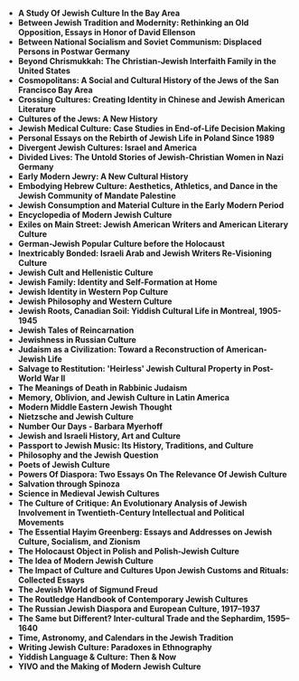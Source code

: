 
<ul>
 <li><b><a target="_blank" href="https://github.com/manjunath5496/Books-and-articles-about-Jewish-Rites-and-Customs/blob/master/jcu(1).pdf" style="text-decoration:none;">A Study Of Jewish Culture In the Bay Area</a></b></li>
 <li><b><a target="_blank" href="https://github.com/manjunath5496/Books-and-articles-about-Jewish-Rites-and-Customs/blob/master/jcu(2).pdf" style="text-decoration:none;">Between Jewish Tradition and Modernity: Rethinking an Old Opposition, Essays in Honor of David Ellenson </a></b></li>
                                <li><b><a target="_blank" href="https://github.com/manjunath5496/Books-and-articles-about-Jewish-Rites-and-Customs/blob/master/jcu(3).pdf" style="text-decoration:none;">Between National Socialism and Soviet Communism: Displaced Persons in Postwar Germany</a></b></li>
 <li><b><a target="_blank" href="https://github.com/manjunath5496/Books-and-articles-about-Jewish-Rites-and-Customs/blob/master/jcu(4).pdf" style="text-decoration:none;">Beyond Chrismukkah: The Christian-Jewish Interfaith Family in the United States </a></b></li>                              
<li><b><a target="_blank" href="https://github.com/manjunath5496/Books-and-articles-about-Jewish-Rites-and-Customs/blob/master/jcu(5).pdf" style="text-decoration:none;">Cosmopolitans: A Social and Cultural History of the Jews of the San Francisco Bay Area</a></b></li>
<li><b><a target="_blank" href="https://github.com/manjunath5496/Books-and-articles-about-Jewish-Rites-and-Customs/blob/master/jcu(6).pdf" style="text-decoration:none;">Crossing Cultures: Creating Identity in Chinese and Jewish American Literature</a></b></li>
                                <li><b><a target="_blank" href="https://github.com/manjunath5496/Books-and-articles-about-Jewish-Rites-and-Customs/blob/master/jcu(7).pdf" style="text-decoration:none;">Cultures of the Jews: A New History</a></b></li>
                                <li><b><a target="_blank" href="https://github.com/manjunath5496/Books-and-articles-about-Jewish-Rites-and-Customs/blob/master/jcu(8).pdf" style="text-decoration:none;">Jewish Medical Culture: Case Studies in End-of-Life Decision Making</a></b></li>      
 
 <li><b><a target="_blank" href="https://github.com/manjunath5496/Books-and-articles-about-Jewish-Rites-and-Customs/blob/master/jcu(9).pdf" style="text-decoration:none;">Personal Essays on the Rebirth of Jewish Life in Poland Since 1989 </a></b></li>                             
<li><b><a target="_blank" href="https://github.com/manjunath5496/Books-and-articles-about-Jewish-Rites-and-Customs/blob/master/jcu(10).pdf" style="text-decoration:none;">Divergent Jewish Cultures: Israel and America</a></b></li>                                
<li><b><a target="_blank" href="https://github.com/manjunath5496/Books-and-articles-about-Jewish-Rites-and-Customs/blob/master/jcu(11).pdf" style="text-decoration:none;">Divided Lives: The Untold Stories of Jewish-Christian Women in Nazi Germany</a></b></li>
                                <li><b><a target="_blank" href="https://github.com/manjunath5496/Books-and-articles-about-Jewish-Rites-and-Customs/blob/master/jcu(12).pdf" style="text-decoration:none;">Early Modern Jewry: A New Cultural History</a></b></li>
        <li><b><a target="_blank" href="https://github.com/manjunath5496/Books-and-articles-about-Jewish-Rites-and-Customs/blob/master/jcu(13).pdf" style="text-decoration:none;"> Embodying Hebrew Culture: Aesthetics, Athletics, and Dance in the Jewish Community of Mandate Palestine</a></b></li>
                                
 <li><b><a target="_blank" href="https://github.com/manjunath5496/Books-and-articles-about-Jewish-Rites-and-Customs/blob/master/jcu(14).pdf" style="text-decoration:none;">Jewish Consumption and Material Culture in the Early Modern Period</a></b></li>                              
<li><b><a target="_blank" href="https://github.com/manjunath5496/Books-and-articles-about-Jewish-Rites-and-Customs/blob/master/jcu(15).pdf" style="text-decoration:none;">Encyclopedia of Modern Jewish Culture </a></b></li>
<li><b><a target="_blank" href="https://github.com/manjunath5496/Books-and-articles-about-Jewish-Rites-and-Customs/blob/master/jcu(16).pdf" style="text-decoration:none;">Exiles on Main Street: Jewish American Writers and American Literary Culture</a></b></li>
                              
<li><b><a target="_blank" href="https://github.com/manjunath5496/Books-and-articles-about-Jewish-Rites-and-Customs/blob/master/jcu(17).pdf" style="text-decoration:none;">German-Jewish Popular Culture before the Holocaust</a></b></li>

 <li><b><a target="_blank" href="https://github.com/manjunath5496/Books-and-articles-about-Jewish-Rites-and-Customs/blob/master/jcu(18).pdf" style="text-decoration:none;">Inextricably Bonded: Israeli Arab and Jewish Writers Re-Visioning Culture</a></b></li>
 <li><b><a target="_blank" href="https://github.com/manjunath5496/Books-and-articles-about-Jewish-Rites-and-Customs/blob/master/jcu(19).pdf" style="text-decoration:none;">Jewish Cult and Hellenistic Culture  </a></b></li>
                                <li><b><a target="_blank" href="https://github.com/manjunath5496/Books-and-articles-about-Jewish-Rites-and-Customs/blob/master/jcu(20).pdf" style="text-decoration:none;"> Jewish Family: Identity and Self-Formation at Home </a></b></li>
 <li><b><a target="_blank" href="https://github.com/manjunath5496/Books-and-articles-about-Jewish-Rites-and-Customs/blob/master/jcu(21).pdf" style="text-decoration:none;">Jewish Identity in Western Pop Culture </a></b></li>                              
<li><b><a target="_blank" href="https://github.com/manjunath5496/Books-and-articles-about-Jewish-Rites-and-Customs/blob/master/jcu(22).pdf" style="text-decoration:none;">Jewish Philosophy and Western Culture </a></b></li>
<li><b><a target="_blank" href="https://github.com/manjunath5496/Books-and-articles-about-Jewish-Rites-and-Customs/blob/master/jcu(23).pdf" style="text-decoration:none;">Jewish Roots, Canadian Soil: Yiddish Cultural Life in Montreal, 1905-1945</a></b></li>
<li><b><a target="_blank" href="https://github.com/manjunath5496/Books-and-articles-about-Jewish-Rites-and-Customs/blob/master/jcu(24).pdf" style="text-decoration:none;">Jewish Tales of Reincarnation</a></b></li>                                                             
  <li><b><a target="_blank" href="https://github.com/manjunath5496/Books-and-articles-about-Jewish-Rites-and-Customs/blob/master/jcu(25).pdf" style="text-decoration:none;">Jewishness in Russian Culture </a></b></li>
 <li><b><a target="_blank" href="https://github.com/manjunath5496/Books-and-articles-about-Jewish-Rites-and-Customs/blob/master/jcu(26).pdf" style="text-decoration:none;">Judaism as a Civilization: Toward a Reconstruction of American-Jewish Life</a></b></li>
                                <li><b><a target="_blank" href="https://github.com/manjunath5496/Books-and-articles-about-Jewish-Rites-and-Customs/blob/master/jcu(27).pdf" style="text-decoration:none;">Salvage to Restitution: 'Heirless' Jewish Cultural Property in Post-World War II</a></b></li>
 <li><b><a target="_blank" href="https://github.com/manjunath5496/Books-and-articles-about-Jewish-Rites-and-Customs/blob/master/jcu(28).pdf" style="text-decoration:none;">The Meanings of Death in Rabbinic Judaism</a></b></li>                              
<li><b><a target="_blank" href="https://github.com/manjunath5496/Books-and-articles-about-Jewish-Rites-and-Customs/blob/master/jcu(29).pdf" style="text-decoration:none;">Memory, Oblivion, and Jewish Culture in Latin America</a></b></li>
<li><b><a target="_blank" href="https://github.com/manjunath5496/Books-and-articles-about-Jewish-Rites-and-Customs/blob/master/jcu(30).pdf" style="text-decoration:none;">Modern Middle Eastern Jewish Thought</a></b></li>
                                <li><b><a target="_blank" href="https://github.com/manjunath5496/Books-and-articles-about-Jewish-Rites-and-Customs/blob/master/jcu(31).pdf" style="text-decoration:none;">Nietzsche and Jewish Culture</a></b></li>
                                <li><b><a target="_blank" href="https://github.com/manjunath5496/Books-and-articles-about-Jewish-Rites-and-Customs/blob/master/jcu(32).pdf" style="text-decoration:none;">Number Our Days - Barbara Myerhoff</a></b></li>      
 
 <li><b><a target="_blank" href="https://github.com/manjunath5496/Books-and-articles-about-Jewish-Rites-and-Customs/blob/master/jcu(33).pdf" style="text-decoration:none;">Jewish and Israeli History, Art and Culture</a></b></li> 
 
  <li><b><a target="_blank" href="https://github.com/manjunath5496/Books-and-articles-about-Jewish-Rites-and-Customs/blob/master/jcu(34).pdf" style="text-decoration:none;">Passport to Jewish Music: Its History, Traditions, and Culture</a></b></li> 
  
  
  <li><b><a target="_blank" href="https://github.com/manjunath5496/Books-and-articles-about-Jewish-Rites-and-Customs/blob/master/jcu(35).pdf" style="text-decoration:none;">Philosophy and the Jewish Question</a></b></li>  
  
 <li><b><a target="_blank" href="https://github.com/manjunath5496/Books-and-articles-about-Jewish-Rites-and-Customs/blob/master/jcu(36).pdf" style="text-decoration:none;">Poets of Jewish Culture</a></b></li>
    <li><b><a target="_blank" href="https://github.com/manjunath5496/Books-and-articles-about-Jewish-Rites-and-Customs/blob/master/jcu(37).pdf" style="text-decoration:none;">Powers Of Diaspora: Two Essays On The Relevance Of Jewish Culture</a></b></li>
                                
 <li><b><a target="_blank" href="https://github.com/manjunath5496/Books-and-articles-about-Jewish-Rites-and-Customs/blob/master/jcu(38).pdf" style="text-decoration:none;">Salvation through Spinoza </a></b></li>                              
<li><b><a target="_blank" href="https://github.com/manjunath5496/Books-and-articles-about-Jewish-Rites-and-Customs/blob/master/jcu(39).pdf" style="text-decoration:none;">Science in Medieval Jewish Cultures</a></b></li>
<li><b><a target="_blank" href="https://github.com/manjunath5496/Books-and-articles-about-Jewish-Rites-and-Customs/blob/master/jcu(40).pdf" style="text-decoration:none;">The Culture of Critique: An Evolutionary Analysis of Jewish Involvement in Twentieth-Century Intellectual and Political Movements</a></b></li>
                              
<li><b><a target="_blank" href="https://github.com/manjunath5496/Books-and-articles-about-Jewish-Rites-and-Customs/blob/master/jcu(41).pdf" style="text-decoration:none;">The Essential Hayim Greenberg: Essays and Addresses on Jewish Culture, Socialism, and Zionism</a></b></li>

 <li><b><a target="_blank" href="https://github.com/manjunath5496/Books-and-articles-about-Jewish-Rites-and-Customs/blob/master/jcu(42).pdf" style="text-decoration:none;">The Holocaust Object in Polish and Polish-Jewish Culture</a></b></li>
 <li><b><a target="_blank" href="https://github.com/manjunath5496/Books-and-articles-about-Jewish-Rites-and-Customs/blob/master/jcu(43).pdf" style="text-decoration:none;">The Idea of Modern Jewish Culture </a></b></li>
                                <li><b><a target="_blank" href="https://github.com/manjunath5496/Books-and-articles-about-Jewish-Rites-and-Customs/blob/master/jcu(44).pdf" style="text-decoration:none;">The Impact of Culture and Cultures Upon Jewish Customs and Rituals: Collected Essays </a></b></li>
 <li><b><a target="_blank" href="https://github.com/manjunath5496/Books-and-articles-about-Jewish-Rites-and-Customs/blob/master/jcu(45).pdf" style="text-decoration:none;">The Jewish World of Sigmund Freud </a></b></li>                              
<li><b><a target="_blank" href="https://github.com/manjunath5496/Books-and-articles-about-Jewish-Rites-and-Customs/blob/master/jcu(46).pdf" style="text-decoration:none;">The Routledge Handbook of Contemporary Jewish Cultures </a></b></li>
<li><b><a target="_blank" href="https://github.com/manjunath5496/Books-and-articles-about-Jewish-Rites-and-Customs/blob/master/jcu(47).pdf" style="text-decoration:none;">The Russian Jewish Diaspora and European Culture, 1917–1937</a></b></li>



<li><b><a target="_blank" href="https://github.com/manjunath5496/Books-and-articles-about-Jewish-Rites-and-Customs/blob/master/jcu(48).pdf" style="text-decoration:none;">The Same but Different? Inter-cultural Trade and the Sephardim, 1595–1640</a></b></li>
 <li><b><a target="_blank" href="https://github.com/manjunath5496/Books-and-articles-about-Jewish-Rites-and-Customs/blob/master/jcu(49).pdf" style="text-decoration:none;">Time, Astronomy, and Calendars in the Jewish Tradition  </a></b></li>
                                <li><b><a target="_blank" href="https://github.com/manjunath5496/Books-and-articles-about-Jewish-Rites-and-Customs/blob/master/jcu(50).pdf" style="text-decoration:none;">Writing Jewish Culture: Paradoxes in Ethnography</a></b></li>
 
<li><b><a target="_blank" href="https://github.com/manjunath5496/Books-and-articles-about-Jewish-Rites-and-Customs/blob/master/jcu(51).pdf" style="text-decoration:none;">Yiddish Language & Culture: Then & Now</a></b></li>

<li><b><a target="_blank" href="https://github.com/manjunath5496/Books-and-articles-about-Jewish-Rites-and-Customs/blob/master/jcu(52).pdf" style="text-decoration:none;">YIVO and the Making of Modern Jewish Culture</a></b></li>
 
 
 
 
 
 
 </ul>
